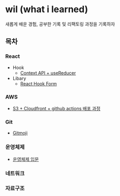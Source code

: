 # wil (what i learned)

새롭게 배운 경험, 공부한 기록 및 리팩토링 과정을 기록하자

## 목차

### React
- Hook
    - [Context API + useReducer](https://github.com/pleasemrlostman/wil/blob/main/React/hook/context-api-and-useReducer.md)
- Libary
    - [React Hook Form](https://github.com/pleasemrlostman/react-hook-form-docs-kr)


### AWS

- [S3 + Cloudfront + github actions 배포 과정](https://github.com/pleasemrlostman/wil/tree/main/AWS/s3-cloundfront-gihubactions-deploy)

### Git

- [Gitmoji](https://github.com/pleasemrlostman/wil/blob/main/Git/Gitmoji/readme.md)

### 운영체제
- [운영체제 입문](https://github.com/pleasemrlostman/wil/tree/main/os/introduction-to-the-operating-system)
### 네트워크

### 자료구조
